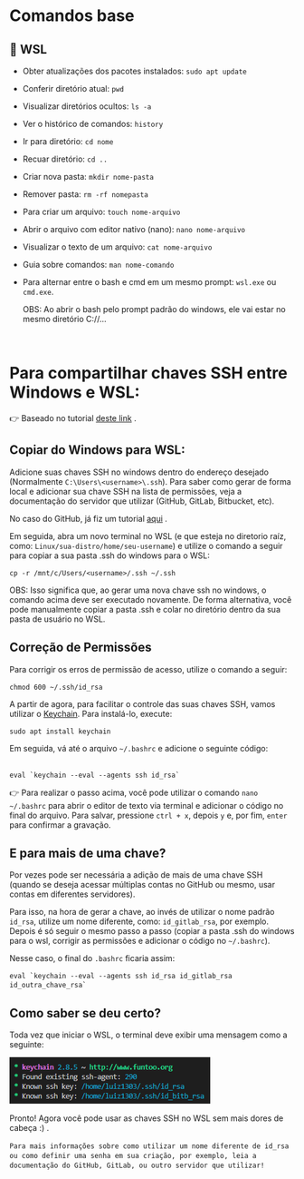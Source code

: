 # Comandos base

## 🐧 WSL

- Obter atualizações dos pacotes instalados: `sudo apt update`
- Conferir diretório atual: `pwd`
- Visualizar diretórios ocultos: `ls -a`
- Ver o histórico de comandos: `history`
- Ir para diretório: `cd nome`
- Recuar diretório: `cd ..`
- Criar nova pasta: `mkdir nome-pasta`
- Remover pasta: `rm -rf nomepasta`
- Para criar um arquivo: `touch nome-arquivo`
- Abrir o arquivo com editor nativo (nano): `nano nome-arquivo`
- Visualizar o texto de um arquivo: `cat nome-arquivo`
- Guia sobre comandos: `man nome-comando`
- Para alternar entre o bash e cmd em um mesmo prompt:
  `wsl.exe` ou `cmd.exe`.

  OBS: Ao abrir o bash pelo prompt padrão do windows, ele vai estar no mesmo diretório C://...

<br>

# Para compartilhar chaves SSH entre Windows e WSL:

👉 Baseado no tutorial <a href="https://devblogs.microsoft.com/commandline/sharing-ssh-keys-between-windows-and-wsl-2/">deste link</a> .

## Copiar do Windows para WSL:

Adicione suas chaves SSH no windows dentro do endereço desejado (Normalmente `C:\Users\<username>\.ssh`). Para saber como gerar de forma local e adicionar sua chave SSH na lista de permissões, veja a documentação do servidor que utilizar (GitHub, GitLab, Bitbucket, etc).

No caso do GitHub, já fiz um tutorial <a href="https://github.com/luiz1303/Tutorial_Git">aqui</a> .

Em seguida, abra um novo terminal no WSL (e que esteja no diretorio raíz, como: `Linux/sua-distro/home/seu-username`) e utilize o comando a seguir para copiar a sua pasta .ssh do windows para o WSL:

```
cp -r /mnt/c/Users/<username>/.ssh ~/.ssh
```

OBS: Isso significa que, ao gerar uma nova chave ssh no windows, o comando acima deve ser executado novamente. De forma alternativa, você pode manualmente copiar a pasta .ssh e colar no diretório dentro da sua pasta de usuário no WSL.

## Correção de Permissões

Para corrigir os erros de permissão de acesso, utilize o comando a seguir:

```
chmod 600 ~/.ssh/id_rsa
```

A partir de agora, para facilitar o controle das suas chaves SSH, vamos utilizar o <a href = "https://www.funtoo.org/Funtoo:Keychain">Keychain</a>. Para instalá-lo, execute:

```
sudo apt install keychain
```

Em seguida, vá até o arquivo `~/.bashrc` e adicione o seguinte código:

```

eval `keychain --eval --agents ssh id_rsa`

```

👉 Para realizar o passo acima, você pode utilizar o comando `nano ~/.bashrc` para abrir o editor de texto via terminal e adicionar o código no final do arquivo. Para salvar, pressione `ctrl + x`, depois `y` e, por fim, `enter` para confirmar a gravação.

## E para mais de uma chave?

Por vezes pode ser necessária a adição de mais de uma chave SSH (quando se deseja acessar múltiplas contas no GitHub ou mesmo, usar contas em diferentes servidores).

Para isso, na hora de gerar a chave, ao invés de utilizar o nome padrão `id_rsa`, utilize um nome diferente, como: `id_gitlab_rsa`, por exemplo. Depois é só seguir o mesmo passo a passo (copiar a pasta .ssh do windows para o wsl, corrigir as permissões e adicionar o código no `~/.bashrc`).

Nesse caso, o final do `.bashrc` ficaria assim:

```
eval `keychain --eval --agents ssh id_rsa id_gitlab_rsa id_outra_chave_rsa`
```

## Como saber se deu certo?

Toda vez que iniciar o WSL, o terminal deve exibir uma mensagem como a seguinte:

<img src = "./src/img/keychain.png"> </img>

Pronto! Agora você pode usar as chaves SSH no WSL sem mais dores de cabeça :) .

`Para mais informações sobre como utilizar um nome diferente de id_rsa ou como definir uma senha em sua criação, por exemplo, leia a documentação do GitHub, GitLab, ou outro servidor que utilizar!`
